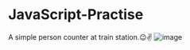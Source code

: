 # JavaScript-Practise
A simple person counter at train station.😉✌
![image](https://user-images.githubusercontent.com/111274032/195983485-9004fda9-4ce7-4b98-b83a-581daa535a35.png)
